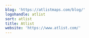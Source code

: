 ```yaml
---
blog: 'https://atlistmaps.com/blog/'
logohandle: atlist
sort: atlist
title: Atlist
website: 'https://www.atlist.com/'
---
```

